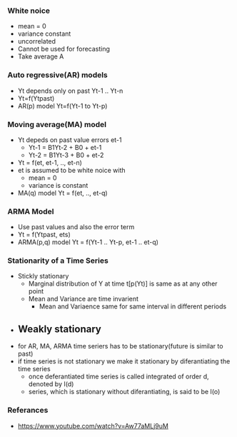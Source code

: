 ### White noice 
- mean = 0
- variance  constant
- uncorrelated 
- Cannot be used for forecasting
- Take average A

### Auto regressive(AR) models
- Yt depends only on past Yt-1 .. Yt-n
- Yt=f(Ytpast)
- AR(p) model Yt=f(Yt-1 to Yt-p)

### Moving average(MA) model
- Yt depeds on past value errors et-1
    - Yt-1 = B1Yt-2 + B0 + et-1
    - Yt-2 = B1Yt-3 + B0 + et-2
- Yt = f(et, et-1, .., et-n)
- et is assumed to be white noice with
    - mean = 0
    - variance is constant
- MA(q) model Yt = f(et, .., et-q)
### ARMA Model
- Use past values and also the error term
- Yt = f(Ytpast, ets)
- ARMA(p,q) model Yt = f(Yt-1 .. Yt-p, et-1 .. et-q)


### Stationarity of a Time Series
- Stickly stationary 
    - Marginal distribution of Y at time t[p(Yt)] is same as at any other point
    - Mean and Variance are time invarient
        - Mean and Variaence same for same interval in different periods
- Weakly stationary
    - 
- for AR, MA, ARMA time seriers has to be stationary(future is similar to past)
- if time series is not stationary we make it stationary by diferantiating the  time series
    - once deferantiated time series is called integrated of order d, denoted by I(d)
    - series, which is stationary without diferantiating, is said to be I(o)
    
### Referances
- https://www.youtube.com/watch?v=Aw77aMLj9uM
